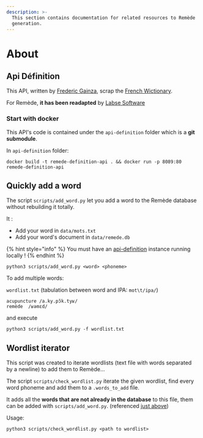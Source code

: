 ```yaml
---
description: >-
  This section contains documentation for related resources to Remède
  generation.
---
```


# About

## Api Définition

This API, written by [Frederic Gainza](https://api-definition.fgainza.fr/), scrap the [French Wictionary](https://fr.wiktionary.org/wiki/Wiktionnaire:Page_d%E2%80%99accueil).

For Remède, **it has been readapted** by [Labse Software](https://github.com/LabseSoftware/api-definition)

### Start with docker

This API's code is contained under the `api-definition` folder which is a **git submodule**.

In `api-definition` folder:

```shell
docker build -t remede-definition-api . && docker run -p 8089:80 remede-definition-api
```

## Quickly add a word

The script `scripts/add_word.py` let you add a word to the Remède database without rebuilding it totally.

It :

* Add your word in `data/mots.txt`
* Add your word's document in `data/remede.db`

{% hint style="info" %}
You must have an [api-definition](about.md#api-definition) instance running locally !
{% endhint %}

```shell
python3 scripts/add_word.py <word> <phoneme>
```

To add multiple words:

`wordlist.txt` (tabulation between word and IPA: `mot\t/ipa/`)

```
acupuncture /a.ky.pɔ̃k.tyʁ/
remède  /ʁəmɛd/
```

and execute

```shell
python3 scripts/add_word.py -f wordlist.txt
```

## Wordlist iterator

This script was created to iterate wordlists (text file with words separated by a newline) to add them to Remède...

The script `scripts/check_wordlist.py` iterate the given wordlist, find every word phoneme and add them to a `.words_to_add` file.

It adds all the **words that are not already in the database** to this file, them can be added with `scripts/add_word.py`. (referenced [just above](broken-reference))

Usage:

```shell
python3 scripts/check_wordlist.py <path to wordlist>
```
